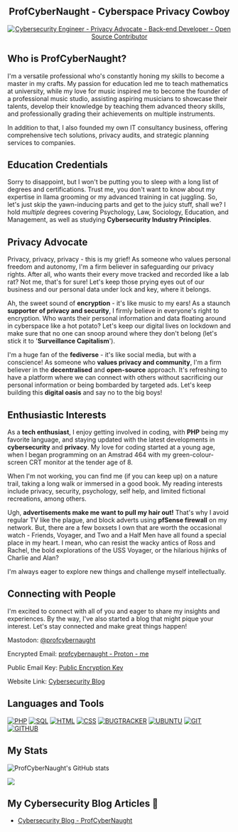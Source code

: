 <h2 align="center">ProfCyberNaught - Cyberspace Privacy Cowboy</h2>

<p align="center">
  <a href="https://github.com/users/ProfCyberNaught/"><img src="https://readme-typing-svg.herokuapp.com/?lines=Cybersecurity%20Engineer;Privacy%20Advocate;Back-end+Developer;Open%20Source%20Contributor&center=true&width=640&height=45" alt="Cybersecurity Engineer - Privacy Advocate - Back-end Developer - Open Source Contributor"></a>
</p>

## Who is ProfCyberNaught?

I'm a versatile professional who's constantly honing my skills to become a master in my crafts. My passion for education led me to teach mathematics at university, while my love for music inspired me to become the founder of a professional music studio, assisting aspiring musicians to showcase their talents, develop their knowledge by teaching them advanced theory skills, and professionally grading their achievements on multiple instruments.

In addition to that, I also founded my own IT consultancy business, offering comprehensive tech solutions, privacy audits, and strategic planning services to companies.

## Education Credentials

Sorry to disappoint, but I won't be putting you to sleep with a long list of degrees and certifications. Trust me, you don't want to know about my expertise in llama grooming or my advanced training in cat juggling. So, let's just skip the yawn-inducing parts and get to the juicy stuff, shall we? I hold _multiple_ degrees covering Psychology, Law, Sociology, Education, and Management, as well as studying **Cybersecurity Industry Principles**.

## Privacy Advocate

Privacy, privacy, privacy - this is my grief! As someone who values personal freedom and autonomy, I'm a firm believer in safeguarding our privacy rights. After all, who wants their every move tracked and recorded like a lab rat? Not me, that's for sure! Let's keep those prying eyes out of our business and our personal data under lock and key, where it belongs.

Ah, the sweet sound of **encryption** - it's like music to my ears! As a staunch **supporter of privacy and security**, I firmly believe in everyone's right to encryption. Who wants their personal information and data floating around in cyberspace like a hot potato? Let's keep our digital lives on lockdown and make sure that no one can snoop around where they don't belong (let's stick it to '**Surveillance Capitalism**').

I'm a huge fan of the **fediverse** - it's like social media, but with a conscience! As someone who **values privacy and community**, I'm a firm believer in the **decentralised** and **open-source** approach. It's refreshing to have a platform where we can connect with others without sacrificing our personal information or being bombarded by targeted ads. Let's keep building this **digital oasis** and say no to the big boys!

## Enthusiastic Interests

As a **tech enthusiast**, I enjoy getting involved in coding, with **PHP** being my favorite language, and staying updated with the latest developments in **cybersecurity** and **privacy**. My love for coding started at a young age, when I began programming on an Amstrad 464 with my green-colour-screen CRT monitor at the tender age of 8.

When I'm not working, you can find me (if you can keep up) on a nature trail, taking a long walk or immersed in a good book. My reading interests include privacy, security, psychology, self help, and limited fictional recreations, among others.

Ugh, **advertisements make me want to pull my hair out!** That's why I avoid regular TV like the plague, and block adverts using **pfSense firewall** on my network. But, there are a few boxsets I own that are worth the occasional watch - Friends, Voyager, and Two and a Half Men have all found a special place in my heart. I mean, who can resist the wacky antics of Ross and Rachel, the bold explorations of the USS Voyager, or the hilarious hijinks of Charlie and Alan?

I'm always eager to explore new things and challenge myself intellectually.

## Connecting with People

I'm excited to connect with all of you and eager to share my insights and experiences. By the way, I've also started a blog that might pique your interest. Let's stay connected and make great things happen!

Mastodon: [@profcybernaught](https://infosec.exchange/@ProfCyberNaught)

Encrypted Email: [profcybernaught - Proton - me]()

Public Email Key: [Public Encryption Key](https://github.com/ProfCyberNaught/ProfCyberNaught/blob/main/pcn_pek_email/)

Website Link: [Cybersecurity Blog](https://profcybernaught.hashnode.dev/)
 
## Languages and Tools

[![PHP][PHP]][PHP-url] [![SQL][SQL]][SQL-url] [![HTML][HTML]][HTML-url] [![CSS][CSS]][CSS-url] [![BUGTRACKER][BUGTRACKER]][BUGTRACKER-url] [![UBUNTU][UBUNTU]][UBUNTU-url] [![GIT][GIT]][GIT-url] [![GITHUB][GITHUB]][GITHUB-url]

## My Stats

![ProfCyberNaught's GitHub stats](https://github-readme-stats.vercel.app/api?username=ProfCyberNaught&show_icons=true&theme=tokyonight&count_private=true)

![](https://komarev.com/ghpvc/?username=ProfCyberNaught&color=green&style=for-the-badge)

## My Cybersecurity Blog Articles 📝
- [Cybersecurity Blog - ProfCyberNaught](https://profcybernaught.hashnode.dev/)

[PHP]: https://img.shields.io/badge/PHP-000000?style=for-the-badge&logo=PHP&logoColor=purple
[PHP-url]: https://www.php.net/
[HTML]: https://img.shields.io/badge/html-000000?style=for-the-badge&logo=HTML5&logoColor=E34F26
[HTML-url]: https://www.w3schools.com/html/
[CSS]: https://img.shields.io/badge/CSS-000000?style=for-the-badge&logo=CSS3&logoColor=1572B6
[CSS-url]: https://www.w3schools.com/Css/
[SQL]: https://img.shields.io/badge/MySQL-000000?style=for-the-badge&logo=MySQL&logoColor=4479A1
[SQL-url]: https://www.w3schools.com/sql/
[BUGTRACKER]: https://img.shields.io/badge/mantis%20bugtracker-000000?style=for-the-badge
[BUGTRACKER-url]: https://mantisbt.org/
[UBUNTU]: https://img.shields.io/badge/Ubuntu-000000?style=for-the-badge&logo=ubuntu&logoColor=orange
[UBUNTU-url]: https://ubuntu.com/
[GIT]: https://img.shields.io/badge/git-000000?style=for-the-badge&logo=git&logoColor=orange
[GIT-url]: https://git-scm.com/
[GITHUB]: https://img.shields.io/badge/GitHub-000000?style=for-the-badge&logo=github&logoColor=grey
[GITHUB-url]: https://github.com/


